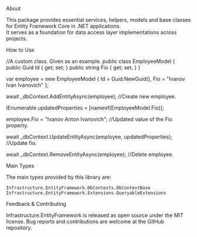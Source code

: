 About

This package provides essential services, helpers, models and base classes for Entity Framework Core in .NET applications.  
It serves as a foundation for data access layer implementations across projects.

How to Use

//A custom class. Given as an example.
public class EmployeeModel
{
    public Guid Id { get; set; }
    public string Fio { get; set; }
}
 
var employee = new EmployeeModel { Id = Guid.NewGuid(), Fio = "Ivanov Ivan Ivanovich" };

await _dbContext.AddEntityAsync(employee);                              //Create new employee.

IEnumerable<string> updatedProperties = [nameof(EmployeeModel.Fio)];

employee.Fio = "Ivanov Anton Ivanovich";                                //Updated value of the Fio property.

await _dbContext.UpdateEntityAsync(employee, updatedProperties);        //Update fio.

await _dbContext.RemoveEntityAsync(employee);                           //Delete employee.


Main Types

The main types provided by this library are:

    Infrastructure.EntityFramework.DbContexts.DbContextBase
    Infrastructure.EntityFramework.Extensions.QueryableExtensions


Feedback & Contributing

Infrastructure.EntityFramework is released as open source under the MIT license. Bug reports and contributions are welcome at the GitHub repository.
